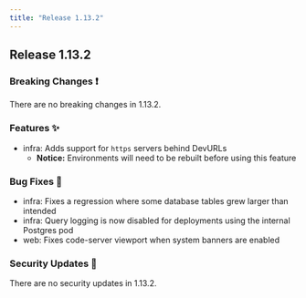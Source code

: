 ```yaml
---
title: "Release 1.13.2"
---
```


## Release 1.13.2

### Breaking Changes ❗

There are no breaking changes in 1.13.2.

### Features ✨

- infra: Adds support for `https` servers behind DevURLs
  - **Notice:** Environments will need to be rebuilt before using this feature

### Bug Fixes 🐛

- infra: Fixes a regression where some database tables grew larger than intended
- infra: Query logging is now disabled for deployments using the internal
  Postgres pod
- web: Fixes code-server viewport when system banners are enabled

### Security Updates 🔐

There are no security updates in 1.13.2.
